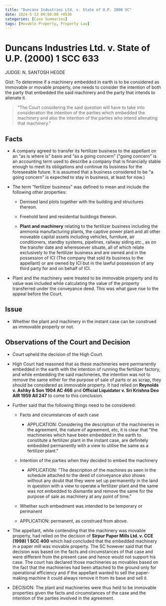 ```yaml
---
title: "Duncans Industries Ltd. v. State of U.P. 2000 SC"
date: 2024-5-13 00:00:00 +0530
categories: [Case Summaries]
tags: [Movable Property, Property Law]
---
```


# Duncans Industries Ltd. v. State of U.P. (2000) 1 SCC 633

JUDGE: N. SANTOSH HEGDE

Gist: To determine if a machinery embedded in earth is to be considered as immovable or movable property, one needs to consider the intention of both the party that embedded the said machinery and the party that intends to alienate it. 

>"The Court considering the said question will have to take into consideration the intention of the parties which embedded the machinery and also the intention of the parties who intend alienating that machinery."

## Facts

* A company agreed to transfer its fertilizer business to the appellant on an “as is where is” basis and “as a going concern” ("going concern" is an accounting term used to describe a company that is financially stable enough to meet its obligations and continue its business for the foreseeable future. It is assumed that a business considered to be "a going concern" is expected to stay in business, at least for now.)

* The term “fertilizer business” was defined to mean and include the following other properties:

   * Demised land plots together with the building and structures thereon.
 
   * Freehold land and residential buildings thereon.
 
   * **Plant and machinery** relating to the fertilizer business including the ammonia manufacturing plants, the captive power plant and all other moveable capital assets including vehicles, furniture, air conditioners, standby systems, pipelines, railway siding etc., as on the transfer date and wheresoever situate, all of which relate exclusively to the fertilizer business and are owned and in the possession of ICI (The company that sold its business to the appellant) or are owned by ICI but in the lawful possession of any third party for and on behalf of ICI.

* Plant and the machinery were treated to be immovable property and its value was included while calculating the value of the property transferred under the conveyance deed. This was what gave rise to the appeal before the Court.

## Issue

* Whether the plant and machinery in the instant case can be construed
as immovable property or not.

## Observations of the Court and Decision

* Court upheld the decision of the High Court.

* High Court had reasoned that as these machineries were permanently embedded in the earth with the intention of running the fertilizer factory, and while embedding the said machineries, the intention was not to remove the same either for the purpose of sale of parts or as scrap, they should be considered as immovable property. It had relied on **Reynolds v. Ashby & Son 1904 AC 466** and **Official Liquidator v. Sri Krishna Deo AIR 1959 All 247** to come to this conclusion.

* Further said that the following things need to be considered:

   * Facts and circumstances of each case
 
      * APPLICATION: Considering the description of the machineries in the agreement, the nature of agreement, etc, it is clear that "the machineries which have been embedded in the earth to constitute a fertilizer plant in the instant case, are definitely embedded permanently with a view to utilise the same as a fertilizer plant." 
 
   * Intention of the parties when they decided to embed the machinery
 
      * APPLICATION: "The description of the machines as seen in the schedule attached to the deed of conveyance also shows without any doubt that they were set up permanently in the land in question with a view to operate a fertilizer plant and the same was not embedded to dismantle and remove the same for the purpose of sale as machinery at any point of time."
 
   * Whether such embedment was intended to be temporary or permanent
 
   * APPLICATION: permanent, as construed from above.

* The appellant, while contending that the machinery was movable property, had relied on the decision of **Sirpur Paper Mills Ltd. v. CCE (1998) 1 SCC 400** which had concluded that the embedded machinery in a paper mill was movable property. The SC however said that that decision was based on the facts and circumstances of that case and were different from the present case and hence would not support his case. The court has declared those machineries as movables based on the fact that the machineries had been attached to the ground only for operational efficiency and if the appellant wanted to sell the paper-making machine it could always remove it from its base and sell it.

* DECISION: The plant and machineries were thus held to be immovable properties given the facts and circumstances of the case and the intention of the parties involved in the agreement.
